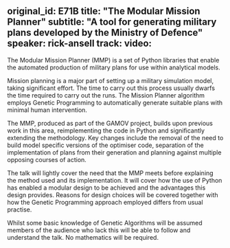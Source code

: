 original_id: E71B
title: "The Modular Mission Planner"
subtitle: "A tool for generating military plans developed by the Ministry of Defence"
speaker: rick-ansell
track: 
video:
---
The Modular Mission Planner (MMP) is a set of Python libraries that enable the automated production of military plans for use within analytical models.

Mission planning is a major part of setting up a military simulation model, taking significant effort. The time to carry out this process usually dwarfs the time required to carry out the runs. The Mission Planner algorithm employs Genetic Programming to automatically generate suitable plans with minimal human intervention.

The MMP, produced as part of the GAMOV project, builds upon previous work in this area, reimplementing the code in Python and significantly extending the methodology. Key changes include the removal of the need to build model specific versions of the optimiser code, separation of the implementation of plans from their generation and planning against multiple opposing courses of action.

The talk will lightly cover the need that the MMP meets before explaining the method used and its implementation. It will cover how the use of Python has enabled a modular design to be achieved and the advantages this design provides. Reasons for design choices will be covered together with how the Genetic Programming approach employed differs from usual practise.

Whilst some basic knowledge of Genetic Algorithms will be assumed members of the audience who lack this will be able to follow and understand the talk. No mathematics will be required.